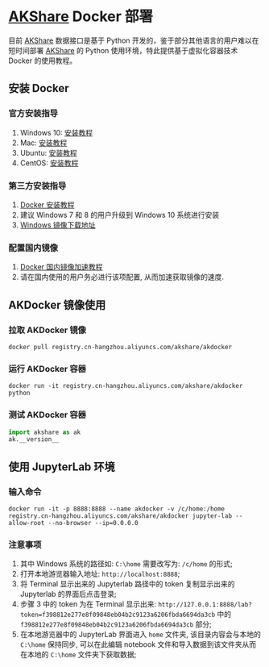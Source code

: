 # [AKShare](https://github.com/jindaxiang/akshare) Docker 部署

目前 [AKShare](https://github.com/jindaxiang/akshare) 数据接口是基于 Python 开发的，鉴于部分其他语言的用户难以在短时间部署
[AKShare](https://github.com/jindaxiang/akshare) 的 Python 使用环境，特此提供基于虚拟化容器技术 Docker 的使用教程。

## 安装 Docker

### 官方安装指导

1. Windows 10: [安装教程](https://hub.docker.com/editions/community/docker-ce-desktop-windows)
2. Mac: [安装教程](https://docs.docker.com/docker-for-mac/install)
3. Ubuntu: [安装教程](https://docs.docker.com/engine/install/ubuntu)
4. CentOS: [安装教程](https://docs.docker.com/engine/install/centos)

### 第三方安装指导

1. [Docker 安装教程](https://www.runoob.com/docker/docker-tutorial.html)
2. 建议 Windows 7 和 8 的用户升级到 Windows 10 系统进行安装
3. [Windows 镜像下载地址](https://msdn.itellyou.cn/)

### 配置国内镜像

1. [Docker 国内镜像加速教程](https://www.runoob.com/docker/docker-mirror-acceleration.html)
2. 请在国内使用的用户务必进行该项配置, 从而加速获取镜像的速度.

## AKDocker 镜像使用

### 拉取 AKDocker 镜像

```
docker pull registry.cn-hangzhou.aliyuncs.com/akshare/akdocker
```

### 运行 AKDocker 容器

```
docker run -it registry.cn-hangzhou.aliyuncs.com/akshare/akdocker python
```

### 测试 AKDocker 容器

```python
import akshare as ak
ak.__version__
```

## 使用 JupyterLab 环境

### 输入命令

```
docker run -it -p 8888:8888 --name akdocker -v /c/home:/home registry.cn-hangzhou.aliyuncs.com/akshare/akdocker jupyter-lab --allow-root --no-browser --ip=0.0.0.0
```

### 注意事项

1. 其中 Windows 系统的路径如: ```C:\home``` 需要改写为: ```/c/home``` 的形式;
2. 打开本地游览器输入地址: ```http://localhost:8888```;
3. 将 Terminal 显示出来的 Jupyterlab 路径中的 token 复制显示出来的 Jupyterlab 的界面后点击登录;
4. 步骤 3 中的 token 为在 Terminal 显示出来: ```http://127.0.0.1:8888/lab?token=f398812e277e8f09848eb04b2c9123a6206fbda6694da3cb``` 中的 ```f398812e277e8f09848eb04b2c9123a6206fbda6694da3cb``` 部分;
5. 在本地游览器中的 JupyterLab 界面进入 ```home``` 文件夹, 该目录内容会与本地的 ```C:\home``` 保持同步, 可以在此编辑 notebook 文件和导入数据到该文件夹从而在本地的 ```C:\home``` 文件夹下获取数据;
